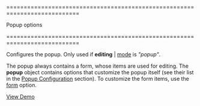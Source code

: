 <!--**
/*-------------------------------------------
    Auto-generated file. Do not modify.
-------------------------------------------

**-->
===========================================================================
<!--type-->Popup options<!--/type-->
===========================================================================

<!--shortDescription-->
Configures the popup. Only used if **editing** | [mode]({basewidgetpath}/Configuration/editing/#mode) is *"popup"*.
<!--/shortDescription-->

<!--fullDescription-->
The popup always contains a form, whose items are used for editing. The **popup** object contains options that customize the popup itself (see their list in the [Popup Configuration](/Documentation/ApiReference/UI_Widgets/dxPopup/Configuration/) section). To customize the form items, use the [form](/Documentation/ApiReference/UI_Widgets/dxDataGrid/Configuration/editing/#form) option.

<a href="http://js.devexpress.com/Demos/WidgetsGallery/Demo/Data_Grid/PopupEditing/jQuery/Light/" class="button orange small fix-width-155" style="margin-right: 20px;" target="_blank">View Demo</a>
<!--/fullDescription-->
